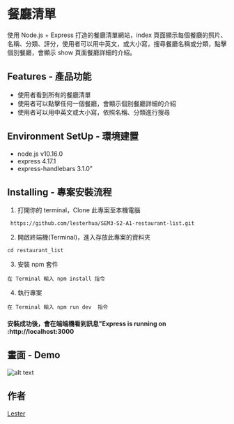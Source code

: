 # 餐廳清單

使用 Node.js + Express 打造的餐廳清單網站，index 頁面顯示每個餐廳的照片、名稱、分類、評分，使用者可以用中英文，或大小寫，搜尋餐廳名稱或分類，點擊個別餐廳，會顯示 show 頁面餐廳詳細的介紹。

## Features - 產品功能

- 使用者看到所有的餐廳清單
- 使用者可以點擊任何一個餐廳，會顯示個別餐廳詳細的介紹
- 使用者可以用中英文或大小寫，依照名稱、分類進行搜尋

## Environment SetUp - 環境建置

- node.js v10.16.0
- express 4.17.1
- express-handlebars 3.1.0"

## Installing - 專案安裝流程

1. 打開你的 terminal，Clone 此專案至本機電腦

```
 https://github.com/lesterhua/SEM3-S2-A1-restaurant-list.git
```

2. 開啟終端機(Terminal)，進入存放此專案的資料夾

```
cd restaurant_list
```

3. 安裝 npm 套件

```
在 Terminal 輸入 npm install 指令
```

4. 執行專案

```
在 Terminal 輸入 npm run dev  指令
```

#### 安裝成功後，會在端端機看到訊息"Express is running on :http://localhost:3000

## 畫面 - Demo

![alt text](https://github.com/lesterhua/SEM3-S2-A1-restaurant-list/blob/master/public/views.gif)

## 作者

[Lester](https://github.com/lesterhua)
